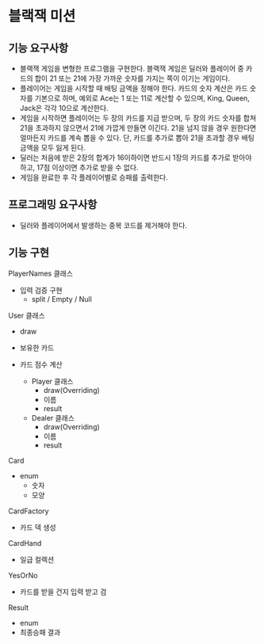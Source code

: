 # 블랙잭 미션

## 기능 요구사항

- 블랙잭 게임을 변형한 프로그램을 구현한다. 블랙잭 게임은 딜러와 플레이어 중 카드의 합이 21 또는 21에 가장 가까운 숫자를 가지는 쪽이 이기는 게임이다.
- 플레이어는 게임을 시작할 때 배팅 금액을 정해야 한다. 카드의 숫자 계산은 카드 숫자를 기본으로 하며, 예외로 Ace는 1 또는 11로 계산할 수 있으며, King, Queen, Jack은 각각 10으로 계산한다.
- 게임을 시작하면 플레이어는 두 장의 카드를 지급 받으며, 두 장의 카드 숫자를 합쳐 21을 초과하지 않으면서 21에 가깝게 만들면 이긴다. 21을 넘지 않을 경우 원한다면 얼마든지 카드를 계속 뽑을 수 있다. 단, 카드를 추가로 뽑아 21을 초과할 경우 배팅 금액을 모두 잃게 된다.
- 딜러는 처음에 받은 2장의 합계가 16이하이면 반드시 1장의 카드를 추가로 받아야 하고, 17점 이상이면 추가로 받을 수 없다.
- 게임을 완료한 후 각 플레이어별로 승패를 출력한다.

## 프로그래밍 요구사항

- 딜러와 플레이어에서 발생하는 중복 코드를 제거해야 한다.

## 기능 구현

PlayerNames 클래스

- 입력 검증 구현
  - split / Empty / Null


User 클래스
- draw
- 보유한 카드
- 카드 점수 계산

    - Player 클래스
      - draw(Overriding)
      - 이름
      - result
    - Dealer 클래스
      - draw(Overriding)
      - 이름
      - result

Card

- enum
  - 숫자
  - 모양

CardFactory

- 카드 덱 생성

CardHand

- 일급 컬렉션

YesOrNo

- 카드를 받을 건지 입력 받고 검

Result

- enum
- 최종승패 결과